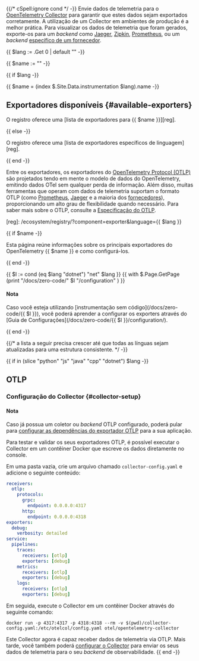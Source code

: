 {{/* cSpell:ignore cond */ -}} Envie dados de telemetria para o
[OpenTelemetry Collector](/docs/collector/) para garantir que estes dados sejam
exportados corretamente. A utilização de um Collector em ambientes de produção é
a melhor prática. Para visualizar os dados de telemetria que foram gerados,
exporte-os para um _backend_ como [Jaeger](https://jaegertracing.io/),
[Zipkin](https://zipkin.io/), [Prometheus](https://prometheus.io/), ou um
_backend_ [específico de um fornecedor](/ecosystem/vendors/).

{{ $lang := .Get 0 | default "" -}}

{{ $name := "" -}}

{{ if $lang -}}

{{ $name = (index $.Site.Data.instrumentation $lang).name -}}

## Exportadores disponíveis {#available-exporters}

O registro oferece uma [lista de exportadores para {{ $name }}][reg].

{{ else -}}

O registro oferece uma [lista de exportadores específicos de linguagem][reg].

{{ end -}}

Entre os exportadores, os exportadores do [OpenTelemetry Protocol (OTLP)][OTLP]
são projetados tendo em mente o modelo de dados do OpenTelemetry, emitindo dados
OTel sem qualquer perda de informação. Além disso, muitas ferramentas que operam
com dados de telemetria suportam o formato OTLP (como [Prometheus][Prometheus],
[Jaeger][Jaeger] e a maioria dos [fornecedores][vendors]), proporcionando um
alto grau de flexibilidade quando necessário. Para saber mais sobre o OTLP,
consulte a [Especificação do OTLP][OTLP].

[Jaeger]: /blog/2022/jaeger-native-otlp/
[OTLP]: /docs/specs/otlp/
[Prometheus]:
  https://prometheus.io/docs/prometheus/latest/feature_flags/#otlp-receiver
[vendors]: /ecosystem/vendors/

[reg]: /ecosystem/registry/?component=exporter&language={{ $lang }}

{{ if $name -}}

Esta página reúne informações sobre os principais exportadores do OpenTelemetry
{{ $name }} e como configurá-los.

{{ end -}}

{{ $l := cond (eq $lang "dotnet") "net" $lang }}
{{ with $.Page.GetPage (print "/docs/zero-code/" $l "/configuration" ) }}

<div class="alert alert-info" role="alert"><h4 class="alert-heading">Nota</h4>

Caso você esteja utilizando [instrumentação sem
código](/docs/zero-code/{{ $l }}), você poderá aprender a configurar os
exporters através do [Guia de
Configurações](/docs/zero-code/{{ $l }}/configuration/).

</div>

{{ end -}}

{{/*
 a lista a seguir precisa crescer até que todas as línguas sejam atualizadas para uma estrutura consistente.
 */ -}}

{{ if in (slice "python" "js" "java" "cpp" "dotnet") $lang -}}

## OTLP

### Configuração do Collector {#collector-setup}

<div class="alert alert-info" role="alert"><h4 class="alert-heading">Nota</h4>

Caso já possua um coletor ou _backend_ OTLP configurado, poderá pular para
[configurar as dependências do exportador OTLP](#otlp-dependencies) para a sua
aplicação.

</div>

Para testar e validar os seus exportadores OTLP, é possível executar o Collector
em um contêiner Docker que escreve os dados diretamente no console.

Em uma pasta vazia, crie um arquivo chamado `collector-config.yaml` e adicione o
seguinte conteúdo:

```yaml
receivers:
  otlp:
    protocols:
      grpc:
        endpoint: 0.0.0.0:4317
      http:
        endpoint: 0.0.0.0:4318
exporters:
  debug:
    verbosity: detailed
service:
  pipelines:
    traces:
      receivers: [otlp]
      exporters: [debug]
    metrics:
      receivers: [otlp]
      exporters: [debug]
    logs:
      receivers: [otlp]
      exporters: [debug]
```

Em seguida, execute o Collector em um contêiner Docker através do seguinte
comando:

```shell
docker run -p 4317:4317 -p 4318:4318 --rm -v $(pwd)/collector-config.yaml:/etc/otelcol/config.yaml otel/opentelemetry-collector
```

Este Collector agora é capaz receber dados de telemetria via OTLP. Mais tarde,
você também poderá [configurar o Collector](/docs/collector/configuration) para
enviar os seus dados de telemetria para o seu _backend_ de observabilidade.
{{ end -}}
